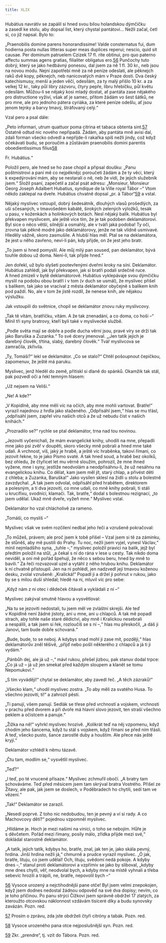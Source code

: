 ```yaml
---
title: XLIX
---
```


Hubátius navrátiv se zapálil si hned svou bílou holandskou dýmčičku a zasedl ke stolu, aby dopsal list, který chystal pantátovi… Nežli začal, četl si, co již napsal. Bylo to:

  

„Praenobilis domine parens honorandissime! Valde con­sternatus fui, dum hodierna posta nullas litteras super meas duplices reperui; nescio, quid sit causae. Per dominum patruelem Czizek 17 fl. rite obtinui, pro quo paterno affectu summas agens gratias, filialiter obligatus ero.[56](#footnote-30240-56) Punčochy tuto dobrý, který se jako hedbávný ponesou, dal jsem za ně 1 fl. 30 kr., neb jsou na novou módu. Nejní zapotřebí mně za ně peníze odeslati, ale pěknejch raků dvě kopy, pěknejch, neb nanicovatých mám v Praze dosti. Dva český katechismusy, menší a jeden věčí, odesílám, za ty malý přišlo 10 kr. a za velkej 12 kr., taky půl libry zázvoru, čtyry pepře, libru hřebíčku, půl květu odesílám. Můžou-li se nějaký kosi mladý dostat, ať pantáta zase nějakého pro distructione vyživí, však ať je samec, přitom žádám vo šest šátků, ne pro mne, ale pro jednoho pátera cyriáka, za které peníze odešlu, ať jsou jenom tejnky a barvy tmavý, štráfovaný celý.“

  

Vzal pero a psal dále:

  

„Peto informari, utrum quattuor poma citrina et tabaca obtenta sint.[57](#footnote-30240-57) Ostatně odtud nic nového nepřipadá. Žádám, aby pantáta mně avisi dal, zdali forman všecko odvedl a nepřijde-li rakařka spíš nežli jindy, což když očekávati budu, se poroučím a zůstávám praenobilis domini parentis oboedientissimus filius[58](#footnote-30240-58)

Fr. Hubátius.“

Položil pero, ale hned se ho zase chopil a připsal doušku: „Panu poštmistrovi a paní mě co nejpěknějc poroučeti žádám a že ty věci, který k expedýrování mám, aby se nestarali o ně, neb že vidí, že jejich služebník jsem.“ Složil psaní, zapečetil a začal psát adresu: „Monsieur, Monsieur Georg Joseph Adalbert Hubatius, syndique de la Ville royal Tábor –“ Vtom někdo zaklepal na dveře. Hubátius chvatně dopsal „pr. à Tábor“[59](#footnote-30240-59) a vstal.

Nějaký myslivec vstoupil, dobrý šedesátník, dlouhých vlasů pro­šedlých, za uši sčesaných, v tmavošedém kabátě, širokých zelených výložků, tesák u pasu, v koženkách a holínkových botách. Nesl nějaký balík. Hubátius byl překvapen myslivcem, ale ještě více tím, že je tak podoben deklamátorovi. Byl sice o něco větší, silnější a osmahlý, ale v tváři jaká podoba! Ty oči, zrovna tak pěkně modré jako deklamátorovy, jenže ne tak vlídně usmívavé. Hleděly vážně, skoro zasmušile. A hlubší hlas měl. Ptal se na deklamátora, že jest u něho zavřeno, neví-li pán, kdy přijde, on že jest jeho bratr.

„To jsem si hned pomyslil. Ale můj milý pan soused, pan deklamátor, bývá touhle dobou už doma. Není-li, tak přijde hned.“

Jen dořekl, už bylo slyšeti pootevřenými dveřmi kroky na síni. Deklamátor. Hubátius zahlédl, jak byl překvapen, jak si bratři podali srdečně ruce. A hned zmizeli v bytě deklamátorově. Hubátius vyklepávaje svou dýmčičku myslil na podobu obou bratří i v tom (v duch se usmál), že myslivec přišel s balíkem, tak jako se vracíval z města deklamátor obyčejně s balíkem knih pod paždí. No, ale v tom že jistě rozdíl, že nenese knih, ale nějakou výslužku.

Jak vstoupili do světnice, chopil se deklamátor znovu ruky myslivcovy.

„Tak tě vítám, bratříčku, vítám. A že tak znenadání, a co doma, co hoši –“ Mínil tři syny bratrovy, kteří byli také v myslivecké službě.

„Podle světa mají se dobře a podle ducha věrní jsou, pravé víry se drží tak jako Baruška a Zuzanka.“ To své dcery jmenoval. „‚Jen tatík jejich je darebný člověk, třtina, slabý, darebný člověk.“ Tvář myslivcova se zamračila, zkřivila.

„Ty, Tomáši?“ lekl se deklamátor. „Co se stalo?“ Chtěl pošoupnout čepičkou, zapomenuv, že ještě má paruku.

Myslivec, jenž hleděl do země, přitiskl si dlaně do spánků. Oka­mžik tak stál, pak pozvedl oči a řekl temným hlasem:

„Už nejsem na Veliši.“

„Ne! A kde?“

„V Kopidlně, aby mne měli víc na očích, aby mne mohli vartovat. Bratře!“ vyrazil najednou z hrdla jako staženého. „Odpřisáhl jsem,“ hlas se mu třásl, „odpřisáhl jsem, zapřel víru našich otců a že už nebudu číst v našich knihách.“

„Prozradilo se?“ rychle se ptal deklamátor, trna nad tou novinou.

„Jezoviti vyčenichali, že mám evangelické knihy, uhodili na mne, přepadli mne jako psi zvěř v doupěti, skoro všecky mně pobrali a hned mne také udali. A vrchnost, víš, jaký je hrabě, a ještě víc hraběnka, takoví římani, co jezovit řekne, to je jako Písmo svaté. A tak hned soud, a hrabě bez okolků, bez ohledu, že čtyřicet let mu věrně sloužím, pohrozil, že mne ihned vyžene, mne i syny, jestliže neodvolám a neodpřisáhnu-li, že už nesáhnu na evangelickou knihu. Co dělat, kam jsem měl jít, starý chlap, a přivést děti z chleba; a Zuzanka, Baruška!“ Jako vysílen sklesl na židli u stolu a bolestně zavzdychal. „A tak jsem odvolal, odpřisáhl před hrabětem, direktorem a polesným, a ti dva jezoviti, co mne udali, co mně knihy pobrali, ti stáli u krucifixu, svodníci, klamači. Tak, bratře,“ dodal s bolestnou rezignací, „to jsem udělal. Ukaž mně dveře, vyžeň mne.“ Myslivec vstal.

Deklamátor ho vzal chlácholivě za rameno.

„Tomáši, co myslíš –“

Myslivec však ve svém rozčilení nedbal jeho řeči a vzrušeně pokračoval:

„To můžeš, právem; ale proč jsem k tobě přišel – Vzal jsem si tě za záminku, že stůněš, aby mě pustili do Prahy. Tu noc, nežli jsem vyjel, vynesl Václav,“ mínil nejmladšího syna, „tuhle –,“ myslivec položil pravici na balík, jejž byl předtím položil na stůl, „a čekal s ní do rána v lese u cesty. Tak nikdo doma neviděl, a oni mě pořád špehují, že něco s sebou beru, hned by mně to bavili.“ Za řeči rozvazoval uzel a vytáhl z něho hrubou knihu. Deklamátor k ní chvatně přistoupil. Jen na ni pohlédl, jen nadzvedl její tmavou koženou desku, zvolal vzrušeně: „Kralická!“ Popadl ji a držel ji pohnut v rukou, jako by se s milou duší shledal; hledě na ni, mluvil víc pro sebe:

„Když nám z ní otec i dědeček čítávali a vykládali z ní –“

Myslivec zakýval smutně hlavou a vysvětloval:

„Na tu se jezoviti nedostali, tu jsem měl ve zvláštní skrejši. Ale teď v Kopidlně není žádné jistoty, ani u mne, ani u chlapců. A tak mě popadl strach, aby tohle naše staré dědictví, aby mně i Kralickou nesebrali a nespálili, a tak jsem si řek, rozloučíš se s ní –,“ hlas mu přeskočil, „a dáš ji Janovi, tam bude dobře schovaná.“

„Bude, bude, to se neboj. A kdybys snad mohl ji zase mít, později,“ hlas deklamátorův zněl těšivě, „přijď nebo pošli některého z chlapců a já ti ji vydám.“

„Pánbůh dej, ale já už –,“ mávl rukou, přešel jizbou, pak stanuv dodal trpce: „Co já už – já už jen smekat před každým sloupem a klanět se tomu Nepomukovi.“

„S tím vyvádějí!“ chytal se deklamátor, aby zavedl řeč. „A těch zázraků!“

„Všecko klam,“ uhodil myslivec zostra. „To aby měli za svatého Husa. To všechno jezoviti, ti!“ a zahrozil pěstí.

„Ti panují, všem panují. Sedlák se třese před vrchností a vojskem, vrchnosti v prachu před dvorem a při dvoře má hlavní slovo jezovit, ten straší všechno peklem a očistcem a panuje.“

„Žižka na ně!“ vyhrkl myslivec hrozivě. „Kolikrát teď na něj vzpo­menu, když chodím jeho šancema, když tu stál s vojskem, když římani se před ním třásli. A teď, všecko pusto, šance zarostlé duby a houštím. Ale přece nás ještě kryjí.“

Deklamátor vzhlédl k němu tázavě.

„Čtu tam, modlím se,“ vysvětlil myslivec.

„Teď?“

„I teď, po té vnucené přísaze.“ Myslivec zchmuřil obočí. „A bratry tam schováváme. Teď před měsícem jsem tam skrýval bratra Vostrého. Přišel ze Žitavy, ale pak, jak jsem se doslech, v Poděbradech ho chytili, sedí tam ve vězení.“

„Tak!“ Deklamátor se zarazil.

„Nesedí poprvé. Z toho nic nedobudou, ten je pevný a ví si rady. A co Machovcovy děti?“ pojednou vzpomněl myslivec.

„Hlídáme je. Hoch je mezi našimi na vinici, o toho se nebojím. Hůře je s děvčetem. Pořád mezi římany, posily málo, zřídka přijde mezi své,“ dokládal starostně deklamátor.

„A tatík, jejich tatík, kdybys ho, bratře, znal, jak ten je, jako skála pevný, hrdina. Jinší hrdina nežli já,“ chmurně a prudce vyrazil myslivec. „Ó jak, bratře, lituju, co jsem udělal! Och, lituju, svědomí nedá pokoje. A kdyby dnes –,“ stanul proti deklamátorovi a vzpřímiv se jako by sliboval, „kdyby mne dnes chytli, věř, neodvolal bych, a kdyby mne na místě vyhnali a třeba sebevíc hrozili a trápili, ne, bratře, nepovolil bych –“

[56](#footnote-30240-56-backlink) Vysoce urozený a nejctihodnější pane otče! Byl jsem velmi znepokojen, když jsem dodnes nedostal žádnou odpověď na své dva dopisy; nevím, co je toho příčinou. Po panu strýci Čížkovi jsem správně obdržel 17 zlatých, za kteroužto otcovskou náklonnost vzdávám tisíceré díky a budu synovsky zavázán. Pozn. red.

[57](#footnote-30240-57-backlink) Prosím o zprávu, zda jste obdrželi čtyři citróny a tabák. Pozn. red.

[58](#footnote-30240-58-backlink) Vysoce urozeného pana otce nejposlušnější syn. Pozn. red.

[59](#footnote-30240-59-backlink) Zkr. „prendre“, tj. vzít do Tábora. Pozn. red.
